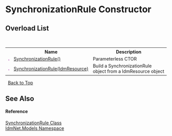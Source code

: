 # SynchronizationRule Constructor 
 


## Overload List
&nbsp;<table><tr><th></th><th>Name</th><th>Description</th></tr><tr><td>![Public method](media/pubmethod.gif "Public method")</td><td><a href="M_IdmNet_Models_SynchronizationRule__ctor">SynchronizationRule()</a></td><td>
Parameterless CTOR</td></tr><tr><td>![Public method](media/pubmethod.gif "Public method")</td><td><a href="M_IdmNet_Models_SynchronizationRule__ctor_1">SynchronizationRule(IdmResource)</a></td><td>
Build a SynchronizationRule object from a IdmResource object</td></tr></table>&nbsp;
<a href="#synchronizationrule-constructor">Back to Top</a>

## See Also


#### Reference
<a href="T_IdmNet_Models_SynchronizationRule">SynchronizationRule Class</a><br /><a href="N_IdmNet_Models">IdmNet.Models Namespace</a><br />